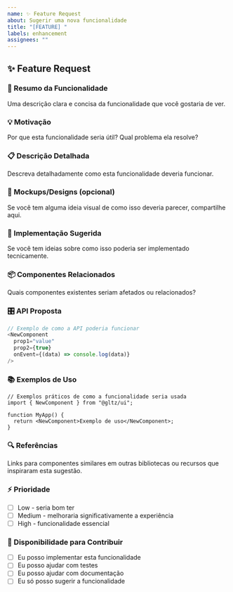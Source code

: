 ```yaml
---
name: ✨ Feature Request
about: Sugerir uma nova funcionalidade
title: "[FEATURE] "
labels: enhancement
assignees: ""
---
```


## ✨ Feature Request

### 🎯 Resumo da Funcionalidade

Uma descrição clara e concisa da funcionalidade que você gostaria de ver.

### 💡 Motivação

Por que esta funcionalidade seria útil? Qual problema ela resolve?

### 📋 Descrição Detalhada

Descreva detalhadamente como esta funcionalidade deveria funcionar.

### 🎨 Mockups/Designs (opcional)

Se você tem alguma ideia visual de como isso deveria parecer, compartilhe aqui.

### 🔧 Implementação Sugerida

Se você tem ideias sobre como isso poderia ser implementado tecnicamente.

### 📦 Componentes Relacionados

Quais componentes existentes seriam afetados ou relacionados?

### 🎛️ API Proposta

```typescript
// Exemplo de como a API poderia funcionar
<NewComponent
  prop1="value"
  prop2={true}
  onEvent={(data) => console.log(data)}
/>
```

### 📚 Exemplos de Uso

```tsx
// Exemplos práticos de como a funcionalidade seria usada
import { NewComponent } from "@gltz/ui";

function MyApp() {
  return <NewComponent>Exemplo de uso</NewComponent>;
}
```

### 🔍 Referências

Links para componentes similares em outras bibliotecas ou recursos que inspiraram esta sugestão.

### ⚡ Prioridade

- [ ] Low - seria bom ter
- [ ] Medium - melhoraria significativamente a experiência
- [ ] High - funcionalidade essencial

### 🤝 Disponibilidade para Contribuir

- [ ] Eu posso implementar esta funcionalidade
- [ ] Eu posso ajudar com testes
- [ ] Eu posso ajudar com documentação
- [ ] Eu só posso sugerir a funcionalidade

